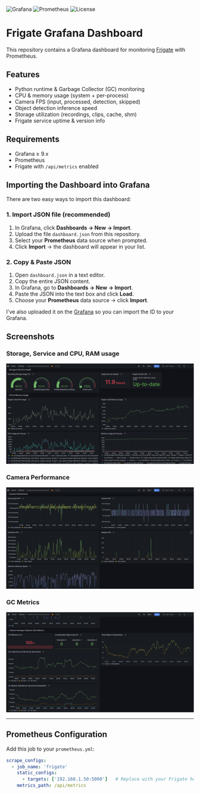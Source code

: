 ![Grafana](https://img.shields.io/badge/Grafana-Dashboard-F46800?logo=grafana&logoColor=white)
![Prometheus](https://img.shields.io/badge/Prometheus-Metrics-E6522C?logo=prometheus&logoColor=white)
![License](https://img.shields.io/badge/License-MIT-green.svg)

# Frigate Grafana Dashboard

This repository contains a Grafana dashboard for monitoring [Frigate](https://github.com/blakeblackshear/frigate) with Prometheus.

## Features
- Python runtime & Garbage Collector (GC) monitoring
- CPU & memory usage (system + per-process)
- Camera FPS (input, processed, detection, skipped)
- Object detection inference speed
- Storage utilization (recordings, clips, cache, shm)
- Frigate service uptime & version info

## Requirements
- Grafana ≥ 9.x
- Prometheus
- Frigate with `/api/metrics` enabled

## Importing the Dashboard into Grafana

There are two easy ways to import this dashboard:

### 1. Import JSON file (recommended)
1. In Grafana, click **Dashboards → New → Import**.  
2. Upload the file `dashboard.json` from this repository.  
3. Select your **Prometheus** data source when prompted.  
4. Click **Import** → the dashboard will appear in your list.

### 2. Copy & Paste JSON
1. Open `dashboard.json` in a text editor.  
2. Copy the entire JSON content.  
3. In Grafana, go to **Dashboards → New → Import**.  
4. Paste the JSON into the text box and click **Load**.  
5. Choose your **Prometheus** data source → click **Import**.

I've also uploaded it on the [Grafana](https://grafana.com/grafana/dashboards/24165) so you can import the ID to your Grafana.
## Screenshots

### Storage, Service and CPU, RAM usage
![Storage-Service](assets/screenshots/storage-service-cpu-ram-usage.png)

### Camera Performance
![Camera Performance](assets/screenshots/camera-performance.png)

### GC Metrics
![GC Metrics](assets/screenshots/gc-metrics.png)

---

## Prometheus Configuration
Add this job to your `prometheus.yml`:

```yaml
scrape_configs:
  - job_name: 'frigate'
    static_configs:
      - targets: ['192.168.1.50:5000']   # Replace with your Frigate host:port
    metrics_path: /api/metrics

